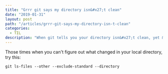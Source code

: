 ```yaml
---
title: "Grrr git says my directory isn&#x27;t clean"
date: "2019-01-31"
layout: post
path: "/articles/grrr-git-says-my-directory-isn-t-clean"
categories:
  - TIL
description: "When git tells you your directory isn&#x27;t clean, yet &#x60;git status&#x60; doesn&#x27;t reveal anything helpful."
---
```

Those times when you can't figure out what changed in your local directory, try this:
```
git ls-files --other --exclude-standard --directory
```

